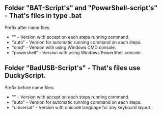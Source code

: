 <h2>Folder "BAT-Script's" and "PowerShell-script's" - That's files in type .bat</h2>
<p>Prefix after name files:</p>
<ul>
  <li>"" - Version with accept on each steps running command.</li>
  <li>"auto" - Version for automatic running command on each steps.</li>
  <li>"cmd" - Version with using Windows CMD console.</li>
  <li>"powershell" - Version with using Windows PowerShell console.</li>
</ul>

<h2>Folder "BadUSB-Script's" - That's files use DuckyScript.</h2>
<p>Prefix before name files:</p>
<ul>
  <li>"" - Version with accept on each steps running command.</li>
  <li>"auto" - Version for automatic running command on each steps.</li>
  <li>"universal" - Version with unicode language for any keyboard layout.</li>
</ul>
